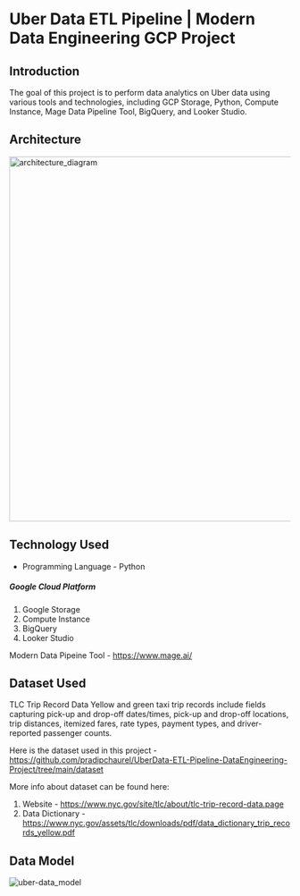 ﻿# Uber Data ETL Pipeline | Modern Data Engineering GCP Project
 
 ## Introduction
 The goal of this project is to perform data analytics on Uber data using various tools and technologies, including GCP Storage, Python, Compute Instance, Mage Data Pipeline Tool, BigQuery, and Looker Studio.
 
 
 ## Architecture
 <img width="653" alt="architecture_diagram" src="https://github.com/pradipchaurel/UberData-ETL-Pipeline-DataEngineering-Project/assets/94631819/c9a8a02e-9d4a-4b5c-a3ba-c46d953ccefd">
 
 
 ##  Technology Used
 + Programming Language - Python
 
##### Google Cloud Platform
 
1. Google Storage
2. Compute Instance
3. BigQuery
4. Looker Studio

Modern Data Pipeine Tool - https://www.mage.ai/


## Dataset Used

TLC Trip Record Data Yellow and green taxi trip records include fields capturing pick-up and drop-off dates/times, pick-up and drop-off locations, trip distances, itemized fares, rate types, payment types, and driver-reported passenger counts.

Here is the dataset used in this project -https://github.com/pradipchaurel/UberData-ETL-Pipeline-DataEngineering-Project/tree/main/dataset

More info about dataset can be found here:

1. Website - https://www.nyc.gov/site/tlc/about/tlc-trip-record-data.page
2. Data Dictionary - https://www.nyc.gov/assets/tlc/downloads/pdf/data_dictionary_trip_records_yellow.pdf


## Data Model

![uber-data_model](https://github.com/pradipchaurel/UberData-ETL-Pipeline-DataEngineering-Project/assets/94631819/1562ee13-f978-480e-b6c1-856fd70361b5)

 
